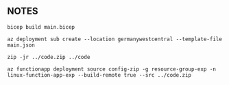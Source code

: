 ## NOTES


```
bicep build main.bicep
```

```
az deployment sub create --location germanywestcentral --template-file main.json
```

```
zip -jr ../code.zip ../code
```

```
az functionapp deployment source config-zip -g resource-group-exp -n linux-function-app-exp --build-remote true --src ../code.zip
```

